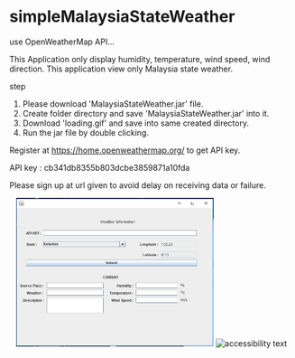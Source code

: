 # simpleMalaysiaStateWeather
use OpenWeatherMap API...

This Application only display humidity, temperature, wind speed, wind direction.
This application view only Malaysia state weather.

step 
1. Please download  'MalaysiaStateWeather.jar' file.
2. Create folder directory and save 'MalaysiaStateWeather.jar' into it.
3. Download 'loading.gif' and save into same created directory.
4. Run the jar file by double clicking.

Register at https://home.openweathermap.org/ to get API key.


API key : cb341db8355b803dcbe3859871a10fda

Please sign up at url given to avoid delay on receiving data or failure.



<p align="center">
  <img src="part1.png" width="350" title="hover text">
  <img src="your_relative_path_here_number_2_large_name" width="350" alt="accessibility text">
</p>
